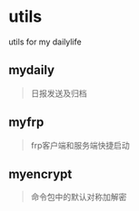 # utils
utils for my dailylife

## mydaily
> 日报发送及归档

## myfrp
> frp客户端和服务端快捷启动

## myencrypt
> 命令包中的默认对称加解密
